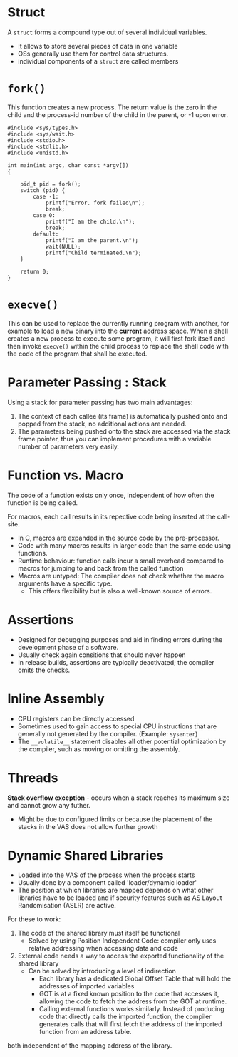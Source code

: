 # Struct
A `struct` forms a compound type out of several individual variables.

* It allows to store several pieces of data in one variable
* OSs generally use them for control data structures.
* individual components of a `struct` are called members

# `fork()`
This  function  creates  a  new  process. The return value is the zero in the child and the process-id number of the child in the parent, or -1 upon error.

```
#include <sys/types.h>
#include <sys/wait.h>
#include <stdio.h>
#include <stdlib.h>
#include <unistd.h>

int main(int argc, char const *argv[])
{

    pid_t pid = fork();
    switch (pid) {
        case -1:
            printf("Error. fork failed\n");
            break;
        case 0:
            printf("I am the child.\n");
            break;
        default:
            printf("I am the parent.\n");
            wait(NULL);
            printf("Child terminated.\n");
    }

    return 0;
}
```

# `execve()`
This can be used to replace the currently running program with another, for example to load a new binary into the **current** address space. When a shell creates a new process to execute some program, it will first fork itself and then invoke `execve()` within the child process to replace the shell code with the code of the program that shall be executed.

# Parameter Passing : Stack
Using a stack for parameter passing has two main advantages:

1. The context of each callee (its frame) is automatically pushed onto and popped from
the stack, no additional actions are needed.
2. The parameters being pushed onto the stack are accessed via the stack frame pointer,
thus you can implement procedures with a variable number of parameters very easily.

# Function vs. Macro
The code of a function exists only once, independent of how often the function is being called.

For macros, each call results in its repective code being inserted at the call-site.

* In C, macros are expanded in the source code by the pre-processor.
* Code with many macros results in larger code than the same code using functions.
* Runtime behaviour: function calls incur a small overhead compared to macros for jumping to and back from the called function
* Macros are untyped: The compiler does not check whether the macro arguments have a specific type.
    * This offers flexibility but is also a well-known source of errors.

# Assertions
* Designed for debugging purposes and aid in finding errors during the development phase of a software.
* Usually check again consitions that should never happen
* In release builds, assertions are typically deactivated; the compiler omits the checks.

# Inline Assembly
* CPU registers can be directly accessed
* Sometimes used to gain access to special CPU instructions that are generally not generated by the compiler. (Example: `sysenter`)
* The `__volatile__` statement disables all other potential optimization by the compiler, such as moving or omitting the assembly.

# Threads
**Stack overflow exception** - occurs when a stack reaches its maximum size and cannot grow any futher.

* Might be due to configured limits or because the placement of the stacks in the VAS does not allow further growth

# Dynamic Shared Libraries
* Loaded into the VAS of the process when the process starts
* Usually done by a component called 'loader/dynamic loader'
* The position at which libraries are mapped depends on what other libraries have to be loaded and if security features such as AS Layout Randomisation (ASLR) are active.

For these to work:

1. The code of the shared library must itself be functional
    * Solved by using Position Independent Code: compiler only uses relative addressing when accessing data and code
2. External code needs a way to access the exported functionality of the shared library
    * Can be solved by introducing a level of indirection
        * Each library has a dedicated Global Offset Table that will hold the addresses of imported variables
        * GOT is at a fixed known position to the code that accesses it, allowing the code to fetch the address from the GOT at runtime.
        * Calling external functions works similarly. Instead of producing code that directly calls the imported function, the compiler generates calls that will first fetch the address of the imported function from an address table.

both independent of the mapping address of the library.

